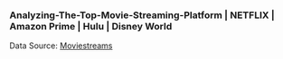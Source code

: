 ### Analyzing-The-Top-Movie-Streaming-Platform | NETFLIX | Amazon Prime | Hulu | Disney World

Data Source: [Moviestreams](https://drive.google.com/file/d/1KRJYVKifLE3AVfRLtzLr2aNN8PX_u0md/view)
